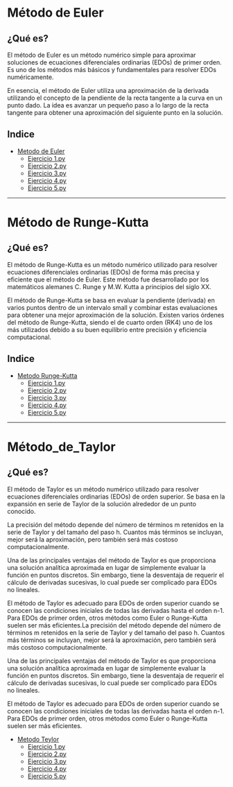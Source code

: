 # Método de Euler

## ¿Qué es?
El método de Euler es un método numérico simple para aproximar soluciones de ecuaciones diferenciales ordinarias (EDOs) de primer orden. Es uno de los métodos más básicos y fundamentales para resolver EDOs numéricamente.

En esencia, el método de Euler utiliza una aproximación de la derivada utilizando el concepto de la pendiente de la recta tangente a la curva en un punto dado. La idea es avanzar un pequeño paso a lo largo de la recta tangente para obtener una aproximación del siguiente punto en la solución.

## Indice
- [Metodo de Euler](Método_de_Euler/Readme.md)
  - [Ejercicio 1.py](Método_de_Euler/Ejercicio_1.py)
  - [Ejercicio 2.py](Método_de_Euler/Ejercicio_2.py)
  - [Ejercicio 3.py](Método_de_Euler/Ejercicio_3.py)
  - [Ejercicio 4.py](Método_de_Euler/Ejercicio_4.py)
  - [Ejercicio 5.py](Método_de_Euler/Ejercicio_5.py)

------------

# Método de Runge-Kutta

## ¿Qué es?
El método de Runge-Kutta es un método numérico utilizado para resolver ecuaciones diferenciales ordinarias (EDOs) de forma más precisa y eficiente que el método de Euler. Este método fue desarrollado por los matemáticos alemanes C. Runge y M.W. Kutta a principios del siglo XX.

El método de Runge-Kutta se basa en evaluar la pendiente (derivada) en varios puntos dentro de un intervalo small y combinar estas evaluaciones para obtener una mejor aproximación de la solución. Existen varios órdenes del método de Runge-Kutta, siendo el de cuarto orden (RK4) uno de los más utilizados debido a su buen equilibrio entre precisión y eficiencia computacional.

## Indice
- [Metodo Runge-Kutta](Método_de_Runge-Kutta/Readme.md)
  - [Ejercicio 1.py](Método_de_Runge-Kutta/Ejercicio_1.py)
  - [Ejercicio 2.py](Método_de_Runge-Kutta/Ejercicio_2.py)
  - [Ejercicio 3.py](Método_de_Runge-Kutta/Ejercicio_3.py)
  - [Ejercicio 4.py](Método_de_Runge-Kutta/Ejercicio_4.py)
  - [Ejercicio 5.py](Método_de_Runge-Kutta/Ejercicio_5.py)
    
------------

# Método_de_Taylor

## ¿Qué es?
El método de Taylor es un método numérico utilizado para resolver ecuaciones diferenciales ordinarias (EDOs) de orden superior. Se basa en la expansión en serie de Taylor de la solución alrededor de un punto conocido.

La precisión del método depende del número de términos m retenidos en la serie de Taylor y del tamaño del paso h. Cuantos más términos se incluyan, mejor será la aproximación, pero también será más costoso computacionalmente.

Una de las principales ventajas del método de Taylor es que proporciona una solución analítica aproximada en lugar de simplemente evaluar la función en puntos discretos. Sin embargo, tiene la desventaja de requerir el cálculo de derivadas sucesivas, lo cual puede ser complicado para EDOs no lineales.

El método de Taylor es adecuado para EDOs de orden superior cuando se conocen las condiciones iniciales de todas las derivadas hasta el orden n-1. Para EDOs de primer orden, otros métodos como Euler o Runge-Kutta suelen ser más eficientes.La precisión del método depende del número de términos m retenidos en la serie de Taylor y del tamaño del paso h. Cuantos más términos se incluyan, mejor será la aproximación, pero también será más costoso computacionalmente.

Una de las principales ventajas del método de Taylor es que proporciona una solución analítica aproximada en lugar de simplemente evaluar la función en puntos discretos. Sin embargo, tiene la desventaja de requerir el cálculo de derivadas sucesivas, lo cual puede ser complicado para EDOs no lineales.

El método de Taylor es adecuado para EDOs de orden superior cuando se conocen las condiciones iniciales de todas las derivadas hasta el orden n-1. Para EDOs de primer orden, otros métodos como Euler o Runge-Kutta suelen ser más eficientes.

- [Metodo Teylor](Método_de_Taylor/Readme.md)
  - [Ejercicio 1.py](Método_de_Taylor/Ejercicio_1.py)
  - [Ejercicio 2.py](Método_de_Taylor/Ejercicio_2.py)
  - [Ejercicio 3.py](Método_de_Taylor/Ejercicio_3.py)
  - [Ejercicio 4.py](Método_de_Taylor/Ejercicio_4.py)
  - [Ejercicio 5.py](Método_de_Taylor/Ejercicio_5.py)


